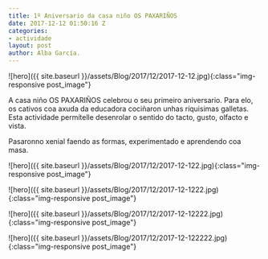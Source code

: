 ```yaml
---
title: 1º Aniversario da casa niño OS PAXARIÑOS
date: 2017-12-12 01:50:16 Z
categories:
- actividade
layout: post
author: Alba García.
---
```


![hero]({{ site.baseurl }}/assets/Blog/2017/12/2017-12-12.jpg){:class="img-responsive post_image"}
<br>

A casa niño OS PAXARIÑOS celebrou o seu primeiro aniversario. Para elo, os cativos coa axuda da educadora cociñaron unhas ríquisimas galletas. Esta actividade permítelle desenrolar o sentido do tacto, gusto, olfacto e vista.


Pasaronno xenial faendo as formas, experimentado e aprendendo coa masa.

![hero]({{ site.baseurl }}/assets/Blog/2017/12/2017-12-122.jpg){:class="img-responsive post_image"}
<br>

![hero]({{ site.baseurl }}/assets/Blog/2017/12/2017-12-1222.jpg){:class="img-responsive post_image"}
<br>

![hero]({{ site.baseurl }}/assets/Blog/2017/12/2017-12-12222.jpg){:class="img-responsive post_image"}
<br>

![hero]({{ site.baseurl }}/assets/Blog/2017/12/2017-12-122222.jpg){:class="img-responsive post_image"}
<br>